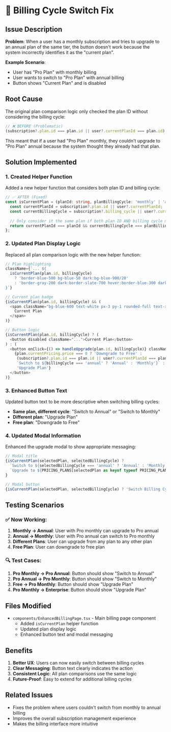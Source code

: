 # 🔧 Billing Cycle Switch Fix

## Issue Description

**Problem**: When a user has a monthly subscription and tries to upgrade to an annual plan of the same tier, the button doesn't work because the system incorrectly identifies it as the "current plan".

**Example Scenario**:
- User has "Pro Plan" with monthly billing
- User wants to switch to "Pro Plan" with annual billing
- Button shows "Current Plan" and is disabled

## Root Cause

The original plan comparison logic only checked the plan ID without considering the billing cycle:

```typescript
// ❌ BEFORE (Problematic)
(subscription?.plan.id === plan.id || user?.currentPlanId === plan.id)
```

This meant that if a user had "Pro Plan" monthly, they couldn't upgrade to "Pro Plan" annual because the system thought they already had that plan.

## Solution Implemented

### 1. Created Helper Function

Added a new helper function that considers both plan ID and billing cycle:

```typescript
// ✅ AFTER (Fixed)
const isCurrentPlan = (planId: string, planBillingCycle: 'monthly' | 'annual') => {
  const currentPlanId = subscription?.plan.id || user?.currentPlanId;
  const currentBillingCycle = subscription?.billing_cycle || user?.currentBillingCycle;
  
  // Only consider it the same plan if both plan ID AND billing cycle match
  return currentPlanId === planId && currentBillingCycle === planBillingCycle;
};
```

### 2. Updated Plan Display Logic

Replaced all plan comparison logic with the new helper function:

```typescript
// Plan highlighting
className={`... ${
  isCurrentPlan(plan.id, billingCycle)
    ? 'border-blue-500 bg-blue-50 dark:bg-blue-900/20'
    : 'border-gray-200 dark:border-slate-700 hover:border-blue-300 dark:hover:border-blue-600'
}`}

// Current plan badge
{isCurrentPlan(plan.id, billingCycle) && (
  <span className="bg-blue-600 text-white px-3 py-1 rounded-full text-xs font-medium">
    Current Plan
  </span>
)}

// Button logic
{isCurrentPlan(plan.id, billingCycle) ? (
  <button disabled className="...">Current Plan</button>
) : (
  <button onClick={() => handleUpgrade(plan.id, billingCycle)} className="...">
    {plan.currentPricing.price === 0 ? 'Downgrade to Free' : 
     (subscription?.plan.id === plan.id || user?.currentPlanId === plan.id) ? 
     `Switch to ${billingCycle === 'annual' ? 'Annual' : 'Monthly'}` : 
     'Upgrade Plan'}
  </button>
)}
```

### 3. Enhanced Button Text

Updated button text to be more descriptive when switching billing cycles:

- **Same plan, different cycle**: "Switch to Annual" or "Switch to Monthly"
- **Different plan**: "Upgrade Plan"
- **Free plan**: "Downgrade to Free"

### 4. Updated Modal Information

Enhanced the upgrade modal to show appropriate messaging:

```typescript
// Modal title
{isCurrentPlan(selectedPlan, selectedBillingCycle) ? 
  `Switch to ${selectedBillingCycle === 'annual' ? 'Annual' : 'Monthly'} Billing` :
  `Upgrade to ${PRICING_PLANS[selectedPlan as keyof typeof PRICING_PLANS]?.name}`
}

// Modal button
{isCurrentPlan(selectedPlan, selectedBillingCycle) ? 'Switch Billing Cycle' : 'Continue to Payment'}
```

## Testing Scenarios

### ✅ Now Working:
1. **Monthly → Annual**: User with Pro monthly can upgrade to Pro annual
2. **Annual → Monthly**: User with Pro annual can switch to Pro monthly
3. **Different Plans**: User can upgrade from any plan to any other plan
4. **Free Plan**: User can downgrade to free plan

### 🔍 Test Cases:
1. **Pro Monthly → Pro Annual**: Button should show "Switch to Annual"
2. **Pro Annual → Pro Monthly**: Button should show "Switch to Monthly"
3. **Free → Pro Monthly**: Button should show "Upgrade Plan"
4. **Pro Monthly → Enterprise**: Button should show "Upgrade Plan"

## Files Modified

- `components/EnhancedBillingPage.tsx` - Main billing page component
  - Added `isCurrentPlan` helper function
  - Updated plan display logic
  - Enhanced button text and modal messaging

## Benefits

1. **Better UX**: Users can now easily switch between billing cycles
2. **Clear Messaging**: Button text clearly indicates the action
3. **Consistent Logic**: All plan comparisons use the same logic
4. **Future-Proof**: Easy to extend for additional billing cycles

## Related Issues

- Fixes the problem where users couldn't switch from monthly to annual billing
- Improves the overall subscription management experience
- Makes the billing interface more intuitive
